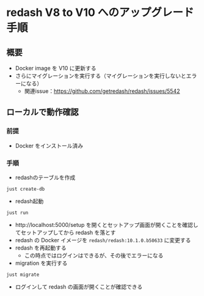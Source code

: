 # redash V8 to V10 へのアップグレード手順

## 概要

- Docker image を V10 に更新する
- さらにマイグレーションを実行する（マイグレーションを実行しないとエラーになる）
  - 関連issue：https://github.com/getredash/redash/issues/5542

## ローカルで動作確認

### 前提

- Docker をインストール済み

### 手順

- redashのテーブルを作成

```shell
just create-db
```

- redash起動

```shell
just run
```

- http://localhost:5000/setup を開くとセットアップ画面が開くことを確認してセットアップしてから redash を落とす
- redash の Docker イメージを `redash/redash:10.1.0.b50633` に変更する
- redash を再起動する
  - この時点ではログインはできるが、その後でエラーになる
- migration を実行する
```shell
just migrate
```
- ログインして redash の画面が開くことが確認できる